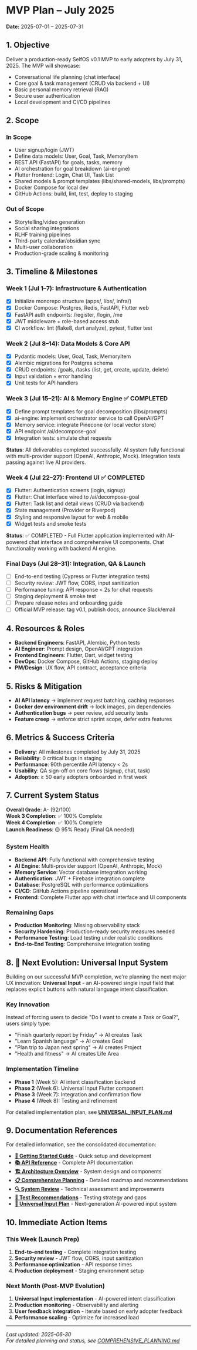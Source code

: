 <!-- docs/MVP-2025-07.md -->
# MVP Plan – July 2025

**Date:** 2025-07-01 – 2025-07-31

## 1. Objective
Deliver a production-ready SelfOS v0.1 MVP to early adopters by July 31, 2025. The MVP will showcase:
- Conversational life planning (chat interface)
- Core goal & task management (CRUD via backend + UI)
- Basic personal memory retrieval (RAG)
- Secure user authentication
- Local development and CI/CD pipelines

## 2. Scope
### In Scope
- User signup/login (JWT)
- Define data models: User, Goal, Task, MemoryItem
- REST API (FastAPI) for goals, tasks, memory
- AI orchestration for goal breakdown (ai-engine)
- Flutter frontend: Login, Chat UI, Task List
- Shared models & prompt templates (libs/shared-models, libs/prompts)
- Docker Compose for local dev
- GitHub Actions: build, lint, test, deploy to staging

### Out of Scope
- Storytelling/video generation
- Social sharing integrations
- RLHF training pipelines
- Third-party calendar/obsidian sync
- Multi-user collaboration
- Production-grade scaling & monitoring

## 3. Timeline & Milestones
### Week 1 (Jul 1–7): Infrastructure & Authentication
- [x] Initialize monorepo structure (apps/, libs/, infra/)
- [x] Docker Compose: Postgres, Redis, FastAPI, Flutter web
- [x] FastAPI auth endpoints: /register, /login, /me
- [x] JWT middleware + role-based access stub
- [x] CI workflow: lint (flake8, dart analyze), pytest, flutter test

### Week 2 (Jul 8–14): Data Models & Core API
- [x] Pydantic models: User, Goal, Task, MemoryItem
- [x] Alembic migrations for Postgres schema
- [x] CRUD endpoints: /goals, /tasks (list, get, create, update, delete)
- [x] Input validation + error handling
- [x] Unit tests for API handlers

### Week 3 (Jul 15–21): AI & Memory Engine ✅ COMPLETED
- [x] Define prompt templates for goal decomposition (libs/prompts)
- [x] ai-engine: implement orchestrator service to call OpenAI/GPT
- [x] Memory service: integrate Pinecone (or local vector store)
- [x] API endpoint /ai/decompose-goal
- [x] Integration tests: simulate chat requests

**Status**: All deliverables completed successfully. AI system fully functional with multi-provider support (OpenAI, Anthropic, Mock). Integration tests passing against live AI providers.

### Week 4 (Jul 22–27): Frontend UI ✅ COMPLETED
- [x] Flutter: Authentication screens (login, signup)
- [x] Flutter: Chat interface wired to /ai/decompose-goal  
- [x] Flutter: Task list and detail views (CRUD via backend)
- [x] State management (Provider or Riverpod)
- [x] Styling and responsive layout for web & mobile
- [x] Widget tests and smoke tests

**Status**: ✅ COMPLETED - Full Flutter application implemented with AI-powered chat interface and comprehensive UI components. Chat functionality working with backend AI engine.

### Final Days (Jul 28–31): Integration, QA & Launch
- [ ] End-to-end testing (Cypress or Flutter integration tests)
- [ ] Security review: JWT flow, CORS, input sanitization
- [ ] Performance tuning: API response < 2s for chat requests
- [ ] Staging deployment & smoke test
- [ ] Prepare release notes and onboarding guide
- [ ] Official MVP release: tag v0.1, publish docs, announce Slack/email

## 4. Resources & Roles
- **Backend Engineers**: FastAPI, Alembic, Python tests
- **AI Engineer**: Prompt design, OpenAI/GPT integration
- **Frontend Engineers**: Flutter, Dart, widget testing
- **DevOps**: Docker Compose, GitHub Actions, staging deploy
- **PM/Design**: UX flow, API contract, acceptance criteria

## 5. Risks & Mitigation
- **AI API latency** → implement request batching, caching responses
- **Docker dev environment drift** → lock images, pin dependencies
- **Authentication bugs** → peer review, add security tests
- **Feature creep** → enforce strict sprint scope, defer extra features

## 6. Metrics & Success Criteria
- **Delivery**: All milestones completed by July 31, 2025
- **Reliability**: 0 critical bugs in staging
- **Performance**: 90th percentile API latency < 2s
- **Usability**: QA sign-off on core flows (signup, chat, task)
- **Adoption**: ≥ 50 early adopters onboarded in first week

## 7. Current System Status

**Overall Grade**: A- (92/100)  
**Week 3 Completion**: ✅ 100% Complete  
**Week 4 Completion**: ✅ 100% Complete  
**Launch Readiness**: 🟡 95% Ready (Final QA needed)

### System Health
- **Backend API**: Fully functional with comprehensive testing
- **AI Engine**: Multi-provider support (OpenAI, Anthropic, Mock)
- **Memory Service**: Vector database integration working
- **Authentication**: JWT + Firebase integration complete
- **Database**: PostgreSQL with performance optimizations
- **CI/CD**: GitHub Actions pipeline operational
- **Frontend**: Complete Flutter app with chat interface and UI components

### Remaining Gaps
- **Production Monitoring**: Missing observability stack
- **Security Hardening**: Production-ready security measures needed
- **Performance Testing**: Load testing under realistic conditions
- **End-to-End Testing**: Comprehensive integration testing

## 8. 🎯 Next Evolution: Universal Input System

Building on our successful MVP completion, we're planning the next major UX innovation: **Universal Input** - an AI-powered single input field that replaces explicit buttons with natural language intent classification.

### Key Innovation
Instead of forcing users to decide "Do I want to create a Task or Goal?", users simply type:
- "Finish quarterly report by Friday" → AI creates Task
- "Learn Spanish language" → AI creates Goal  
- "Plan trip to Japan next spring" → AI creates Project
- "Health and fitness" → AI creates Life Area

### Implementation Timeline
- **Phase 1** (Week 5): AI intent classification backend
- **Phase 2** (Week 6): Universal Input Flutter component
- **Phase 3** (Week 7): Integration and confirmation flow
- **Phase 4** (Week 8): Testing and refinement

For detailed implementation plan, see **[UNIVERSAL_INPUT_PLAN.md](UNIVERSAL_INPUT_PLAN.md)**

## 9. Documentation References

For detailed information, see the consolidated documentation:

- **[🚀 Getting Started Guide](GETTING_STARTED.md)** - Quick setup and development
- **[📚 API Reference](API_REFERENCE.md)** - Complete API documentation  
- **[🏗️ Architecture Overview](ARCHITECTURE.md)** - System design and components
- **[📋 Comprehensive Planning](COMPREHENSIVE_PLANNING.md)** - Detailed roadmap and recommendations
- **[🔍 System Review](SYSTEM_REVIEW_RECOMMENDATIONS.md)** - Technical assessment and improvements
- **[🧪 Test Recommendations](TEST_RECOMMENDATIONS.md)** - Testing strategy and gaps
- **[🎯 Universal Input Plan](UNIVERSAL_INPUT_PLAN.md)** - Next-generation AI-powered input system

## 10. Immediate Action Items

### This Week (Launch Prep)
1. **End-to-end testing** - Complete integration testing
2. **Security review** - JWT flow, CORS, input sanitization  
3. **Performance optimization** - API response times
4. **Production deployment** - Staging environment setup

### Next Month (Post-MVP Evolution)
1. **Universal Input implementation** - AI-powered intent classification
2. **Production monitoring** - Observability and alerting
3. **User feedback integration** - Iterate based on early adopter feedback
4. **Performance scaling** - Optimize for increased load

---
_Last updated: 2025-06-30_  
_For detailed planning and status, see [COMPREHENSIVE_PLANNING.md](COMPREHENSIVE_PLANNING.md)_